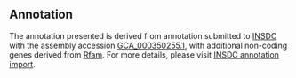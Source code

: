 

Annotation
----------

The annotation presented is derived from annotation submitted to
[INSDC](http://www.insdc.org) with the assembly accession
[GCA\_000350255.1](http://www.ebi.ac.uk/ena/data/view/GCA_000350255.1),
with additional non-coding genes derived from
[Rfam](http://rfam.xfam.org/). For more details, please visit [INSDC
annotation
import](http://ensemblgenomes.org/info/data/insdc_annotation).
